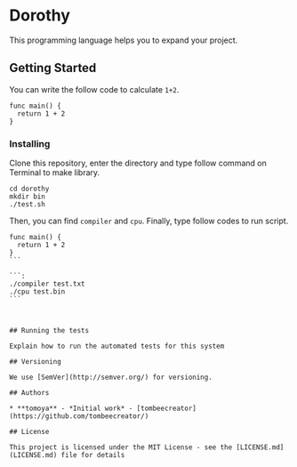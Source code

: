 # Dorothy

This programming language helps you to expand your project.

## Getting Started

You can write the follow code to calculate `1+2`.
```:
func main() {
  return 1 + 2
}
```

### Installing

Clone this repository, enter the directory and type follow command on Terminal to make library.
```:
cd dorothy
mkdir bin
./test.sh
```

Then, you can find `compiler` and `cpu`.
Finally, type follow codes to run script.

````:
func main() {
  return 1 + 2
}
```

```:
./compiler test.txt
./cpu test.bin
```



## Running the tests

Explain how to run the automated tests for this system

## Versioning

We use [SemVer](http://semver.org/) for versioning.

## Authors

* **tomoya** - *Initial work* - [tombeecreator](https://github.com/tombeecreator/)

## License

This project is licensed under the MIT License - see the [LICENSE.md](LICENSE.md) file for details
